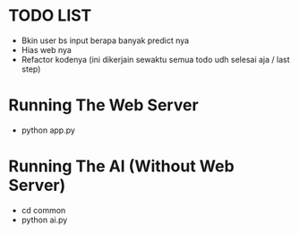 # TODO LIST
* Bkin user bs input berapa banyak predict nya
* Hias web nya
* Refactor kodenya (ini dikerjain sewaktu semua todo udh selesai aja / last step)

# Running The Web Server
* python app.py

# Running The AI (Without Web Server)
* cd common
* python ai.py
